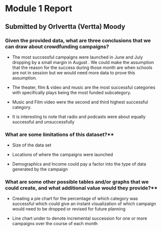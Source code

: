 # Module 1 Report 
## Submitted by Orlvertta (Vertta) Moody 

### **Given the provided data, what are three conclusions that we can draw about crowdfunding campaigns?**

- The most successful campaigns were launched in June and July dropping by  a small margin  in August . We could make the assumption that the reason for the success during those month are when schools are not in session  but we would need more data to prove this assumption.  

- The theater, film & video and music are the most successful categories   with specifically plays being the most funded subcategory.

- Music and Film video were the second and third highest successful category.

- It is interesting to note that radio and podcasts were about equally successful and unsuccessfully

### What are some limitations of this dataset?**

- Size of the data set 

 - Locations of where the campaigns were launched

- Demographics and Income could pay a factor into the type of data generated by the campaign


### What are some other possible tables and/or graphs that we could create, and what additional value would they provide?**

- Creating a pie chart for the percentage of which category was successful which could give an instant visualization of which campaign would need to be dropped or revised for future planning

- Line chart under to denote incremental succession for one or more campaigns over the course of each month
